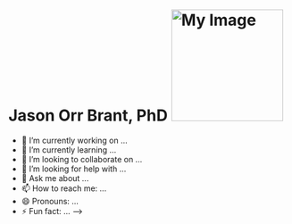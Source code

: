 # Jason Orr Brant, PhD <img src="https://github.com/user-attachments/assets/ab31a9dc-9cc4-44c5-b85e-306f7c89f338" alt="My Image" width="200" />


- 🔭 I’m currently working on ...
- 🌱 I’m currently learning ...
- 👯 I’m looking to collaborate on ...
- 🤔 I’m looking for help with ...
- 💬 Ask me about ...
- 📫 How to reach me: ...
- 😄 Pronouns: ...
- ⚡ Fun fact: ...
-->

